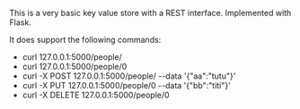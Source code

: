 This is a very basic key value store with a REST interface.
Implemented with Flask.

It does support the following commands:
 * curl 127.0.0.1:5000/people/
 * curl 127.0.0.1:5000/people/0
 * curl -X POST 127.0.0.1:5000/people/ --data '{"aa":"tutu"}'
 * curl -X PUT 127.0.0.1:5000/people/0 --data '{"bb":"titi"}'
 * curl -X DELETE 127.0.0.1:5000/people/0